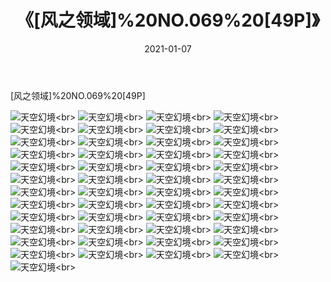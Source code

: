 ﻿---
layout: post
title: 《[风之领域]%20NO.069%20[49P]》
date: 2021-01-07
img: http://photo.orgx.cf/性感/2021/[风之领域]%20NO.069%20[49P]/000.jpg
tags: [美女,性感,泳衣]
---

[风之领域]%20NO.069%20[49P]



![天空幻境](http://photo.orgx.cf/性感/2021/[风之领域]%20NO.069%20[49P]/001.jpg''天空幻境'')<br>
![天空幻境](http://photo.orgx.cf/性感/2021/[风之领域]%20NO.069%20[49P]/002.jpg''天空幻境'')<br>
![天空幻境](http://photo.orgx.cf/性感/2021/[风之领域]%20NO.069%20[49P]/003.jpg''天空幻境'')<br>
![天空幻境](http://photo.orgx.cf/性感/2021/[风之领域]%20NO.069%20[49P]/004.jpg''天空幻境'')<br>
![天空幻境](http://photo.orgx.cf/性感/2021/[风之领域]%20NO.069%20[49P]/005.jpg''天空幻境'')<br>
![天空幻境](http://photo.orgx.cf/性感/2021/[风之领域]%20NO.069%20[49P]/006.jpg''天空幻境'')<br>
![天空幻境](http://photo.orgx.cf/性感/2021/[风之领域]%20NO.069%20[49P]/007.jpg''天空幻境'')<br>
![天空幻境](http://photo.orgx.cf/性感/2021/[风之领域]%20NO.069%20[49P]/008.jpg''天空幻境'')<br>
![天空幻境](http://photo.orgx.cf/性感/2021/[风之领域]%20NO.069%20[49P]/009.jpg''天空幻境'')<br>
![天空幻境](http://photo.orgx.cf/性感/2021/[风之领域]%20NO.069%20[49P]/010.jpg''天空幻境'')<br>
![天空幻境](http://photo.orgx.cf/性感/2021/[风之领域]%20NO.069%20[49P]/011.jpg''天空幻境'')<br>
![天空幻境](http://photo.orgx.cf/性感/2021/[风之领域]%20NO.069%20[49P]/012.jpg''天空幻境'')<br>
![天空幻境](http://photo.orgx.cf/性感/2021/[风之领域]%20NO.069%20[49P]/013.jpg''天空幻境'')<br>
![天空幻境](http://photo.orgx.cf/性感/2021/[风之领域]%20NO.069%20[49P]/014.jpg''天空幻境'')<br>
![天空幻境](http://photo.orgx.cf/性感/2021/[风之领域]%20NO.069%20[49P]/015.jpg''天空幻境'')<br>
![天空幻境](http://photo.orgx.cf/性感/2021/[风之领域]%20NO.069%20[49P]/016.jpg''天空幻境'')<br>
![天空幻境](http://photo.orgx.cf/性感/2021/[风之领域]%20NO.069%20[49P]/017.jpg''天空幻境'')<br>
![天空幻境](http://photo.orgx.cf/性感/2021/[风之领域]%20NO.069%20[49P]/018.jpg''天空幻境'')<br>
![天空幻境](http://photo.orgx.cf/性感/2021/[风之领域]%20NO.069%20[49P]/019.jpg''天空幻境'')<br>
![天空幻境](http://photo.orgx.cf/性感/2021/[风之领域]%20NO.069%20[49P]/020.jpg''天空幻境'')<br>
![天空幻境](http://photo.orgx.cf/性感/2021/[风之领域]%20NO.069%20[49P]/021.jpg''天空幻境'')<br>
![天空幻境](http://photo.orgx.cf/性感/2021/[风之领域]%20NO.069%20[49P]/022.jpg''天空幻境'')<br>
![天空幻境](http://photo.orgx.cf/性感/2021/[风之领域]%20NO.069%20[49P]/023.jpg''天空幻境'')<br>
![天空幻境](http://photo.orgx.cf/性感/2021/[风之领域]%20NO.069%20[49P]/024.jpg''天空幻境'')<br>
![天空幻境](http://photo.orgx.cf/性感/2021/[风之领域]%20NO.069%20[49P]/025.jpg''天空幻境'')<br>
![天空幻境](http://photo.orgx.cf/性感/2021/[风之领域]%20NO.069%20[49P]/026.jpg''天空幻境'')<br>
![天空幻境](http://photo.orgx.cf/性感/2021/[风之领域]%20NO.069%20[49P]/027.jpg''天空幻境'')<br>
![天空幻境](http://photo.orgx.cf/性感/2021/[风之领域]%20NO.069%20[49P]/028.jpg''天空幻境'')<br>
![天空幻境](http://photo.orgx.cf/性感/2021/[风之领域]%20NO.069%20[49P]/029.jpg''天空幻境'')<br>
![天空幻境](http://photo.orgx.cf/性感/2021/[风之领域]%20NO.069%20[49P]/030.jpg''天空幻境'')<br>
![天空幻境](http://photo.orgx.cf/性感/2021/[风之领域]%20NO.069%20[49P]/031.jpg''天空幻境'')<br>
![天空幻境](http://photo.orgx.cf/性感/2021/[风之领域]%20NO.069%20[49P]/032.jpg''天空幻境'')<br>
![天空幻境](http://photo.orgx.cf/性感/2021/[风之领域]%20NO.069%20[49P]/033.jpg''天空幻境'')<br>
![天空幻境](http://photo.orgx.cf/性感/2021/[风之领域]%20NO.069%20[49P]/034.jpg''天空幻境'')<br>
![天空幻境](http://photo.orgx.cf/性感/2021/[风之领域]%20NO.069%20[49P]/035.jpg''天空幻境'')<br>
![天空幻境](http://photo.orgx.cf/性感/2021/[风之领域]%20NO.069%20[49P]/036.jpg''天空幻境'')<br>
![天空幻境](http://photo.orgx.cf/性感/2021/[风之领域]%20NO.069%20[49P]/037.jpg''天空幻境'')<br>
![天空幻境](http://photo.orgx.cf/性感/2021/[风之领域]%20NO.069%20[49P]/038.jpg''天空幻境'')<br>
![天空幻境](http://photo.orgx.cf/性感/2021/[风之领域]%20NO.069%20[49P]/039.jpg''天空幻境'')<br>
![天空幻境](http://photo.orgx.cf/性感/2021/[风之领域]%20NO.069%20[49P]/040.jpg''天空幻境'')<br>
![天空幻境](http://photo.orgx.cf/性感/2021/[风之领域]%20NO.069%20[49P]/041.jpg''天空幻境'')<br>
![天空幻境](http://photo.orgx.cf/性感/2021/[风之领域]%20NO.069%20[49P]/042.jpg''天空幻境'')<br>
![天空幻境](http://photo.orgx.cf/性感/2021/[风之领域]%20NO.069%20[49P]/043.jpg''天空幻境'')<br>
![天空幻境](http://photo.orgx.cf/性感/2021/[风之领域]%20NO.069%20[49P]/044.jpg''天空幻境'')<br>
![天空幻境](http://photo.orgx.cf/性感/2021/[风之领域]%20NO.069%20[49P]/045.jpg''天空幻境'')<br>
![天空幻境](http://photo.orgx.cf/性感/2021/[风之领域]%20NO.069%20[49P]/046.jpg''天空幻境'')<br>
![天空幻境](http://photo.orgx.cf/性感/2021/[风之领域]%20NO.069%20[49P]/047.jpg''天空幻境'')<br>
![天空幻境](http://photo.orgx.cf/性感/2021/[风之领域]%20NO.069%20[49P]/048.jpg''天空幻境'')<br>
![天空幻境](http://photo.orgx.cf/性感/2021/[风之领域]%20NO.069%20[49P]/049.jpg''天空幻境'')<br>